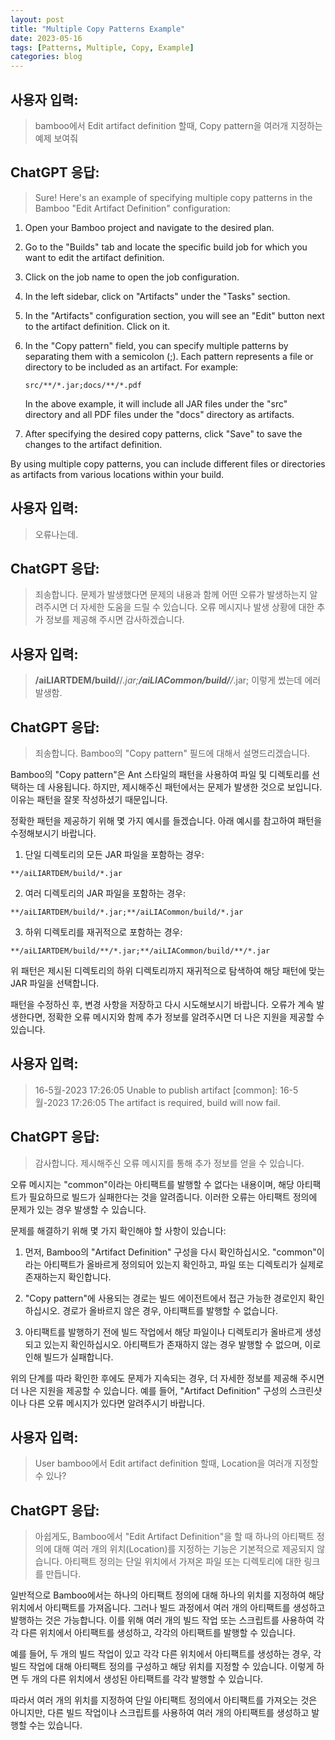 ```yaml
---
layout: post
title: "Multiple Copy Patterns Example"
date: 2023-05-16
tags: [Patterns, Multiple, Copy, Example]
categories: blog
---
```


## 사용자 입력:
> bamboo에서 Edit artifact definition 할때, Copy pattern을 여러개 지정하는 예제 보여줘

## ChatGPT 응답:
> Sure! Here's an example of specifying multiple copy patterns in the Bamboo "Edit Artifact Definition" configuration:

1. Open your Bamboo project and navigate to the desired plan.
2. Go to the "Builds" tab and locate the specific build job for which you want to edit the artifact definition.
3. Click on the job name to open the job configuration.
4. In the left sidebar, click on "Artifacts" under the "Tasks" section.
5. In the "Artifacts" configuration section, you will see an "Edit" button next to the artifact definition. Click on it.
6. In the "Copy pattern" field, you can specify multiple patterns by separating them with a semicolon (;). Each pattern represents a file or directory to be included as an artifact. For example:

   ```
   src/**/*.jar;docs/**/*.pdf
   ```

   In the above example, it will include all JAR files under the "src" directory and all PDF files under the "docs" directory as artifacts.

7. After specifying the desired copy patterns, click "Save" to save the changes to the artifact definition.

By using multiple copy patterns, you can include different files or directories as artifacts from various locations within your build.

## 사용자 입력:
> 오류나는데.

## ChatGPT 응답:
> 죄송합니다. 문제가 발생했다면 문제의 내용과 함께 어떤 오류가 발생하는지 알려주시면 더 자세한 도움을 드릴 수 있습니다. 오류 메시지나 발생 상황에 대한 추가 정보를 제공해 주시면 감사하겠습니다.

## 사용자 입력:
> **/aiLIARTDEM/build/**/*.jar;**/aiLIACommon/build/**/*.jar; 이렇게 썼는데 에러 발생함.

## ChatGPT 응답:
> 죄송합니다. Bamboo의 "Copy pattern" 필드에 대해서 설명드리겠습니다.

Bamboo의 "Copy pattern"은 Ant 스타일의 패턴을 사용하여 파일 및 디렉토리를 선택하는 데 사용됩니다. 하지만, 제시해주신 패턴에서는 문제가 발생한 것으로 보입니다. 이유는 패턴을 잘못 작성하셨기 때문입니다.

정확한 패턴을 제공하기 위해 몇 가지 예시를 들겠습니다. 아래 예시를 참고하여 패턴을 수정해보시기 바랍니다.

1. 단일 디렉토리의 모든 JAR 파일을 포함하는 경우:
```
**/aiLIARTDEM/build/*.jar
```

2. 여러 디렉토리의 JAR 파일을 포함하는 경우:
```
**/aiLIARTDEM/build/*.jar;**/aiLIACommon/build/*.jar
```

3. 하위 디렉토리를 재귀적으로 포함하는 경우:
```
**/aiLIARTDEM/build/**/*.jar;**/aiLIACommon/build/**/*.jar
```

위 패턴은 제시된 디렉토리의 하위 디렉토리까지 재귀적으로 탐색하여 해당 패턴에 맞는 JAR 파일을 선택합니다.

패턴을 수정하신 후, 변경 사항을 저장하고 다시 시도해보시기 바랍니다. 오류가 계속 발생한다면, 정확한 오류 메시지와 함께 추가 정보를 알려주시면 더 나은 지원을 제공할 수 있습니다.

## 사용자 입력:
> 16-5월-2023 17:26:05	Unable to publish artifact [common]: 
16-5월-2023 17:26:05	The artifact is required, build will now fail.

## ChatGPT 응답:
> 감사합니다. 제시해주신 오류 메시지를 통해 추가 정보를 얻을 수 있습니다.

오류 메시지는 "common"이라는 아티팩트를 발행할 수 없다는 내용이며, 해당 아티팩트가 필요하므로 빌드가 실패한다는 것을 알려줍니다. 이러한 오류는 아티팩트 정의에 문제가 있는 경우 발생할 수 있습니다.

문제를 해결하기 위해 몇 가지 확인해야 할 사항이 있습니다:

1. 먼저, Bamboo의 "Artifact Definition" 구성을 다시 확인하십시오. "common"이라는 아티팩트가 올바르게 정의되어 있는지 확인하고, 파일 또는 디렉토리가 실제로 존재하는지 확인합니다.

2. "Copy pattern"에 사용되는 경로는 빌드 에이전트에서 접근 가능한 경로인지 확인하십시오. 경로가 올바르지 않은 경우, 아티팩트를 발행할 수 없습니다.

3. 아티팩트를 발행하기 전에 빌드 작업에서 해당 파일이나 디렉토리가 올바르게 생성되고 있는지 확인하십시오. 아티팩트가 존재하지 않는 경우 발행할 수 없으며, 이로 인해 빌드가 실패합니다.

위의 단계를 따라 확인한 후에도 문제가 지속되는 경우, 더 자세한 정보를 제공해 주시면 더 나은 지원을 제공할 수 있습니다. 예를 들어, "Artifact Definition" 구성의 스크린샷이나 다른 오류 메시지가 있다면 알려주시기 바랍니다.

## 사용자 입력:
> User
bamboo에서 Edit artifact definition 할때, Location을 여러개 지정할 수 있나?

## ChatGPT 응답:
> 아쉽게도, Bamboo에서 "Edit Artifact Definition"을 할 때 하나의 아티팩트 정의에 대해 여러 개의 위치(Location)를 지정하는 기능은 기본적으로 제공되지 않습니다. 아티팩트 정의는 단일 위치에서 가져온 파일 또는 디렉토리에 대한 링크를 만듭니다.

일반적으로 Bamboo에서는 하나의 아티팩트 정의에 대해 하나의 위치를 지정하여 해당 위치에서 아티팩트를 가져옵니다. 그러나 빌드 과정에서 여러 개의 아티팩트를 생성하고 발행하는 것은 가능합니다. 이를 위해 여러 개의 빌드 작업 또는 스크립트를 사용하여 각각 다른 위치에서 아티팩트를 생성하고, 각각의 아티팩트를 발행할 수 있습니다.

예를 들어, 두 개의 빌드 작업이 있고 각각 다른 위치에서 아티팩트를 생성하는 경우, 각 빌드 작업에 대해 아티팩트 정의를 구성하고 해당 위치를 지정할 수 있습니다. 이렇게 하면 두 개의 다른 위치에서 생성된 아티팩트를 각각 발행할 수 있습니다.

따라서 여러 개의 위치를 지정하여 단일 아티팩트 정의에서 아티팩트를 가져오는 것은 아니지만, 다른 빌드 작업이나 스크립트를 사용하여 여러 개의 아티팩트를 생성하고 발행할 수는 있습니다.

